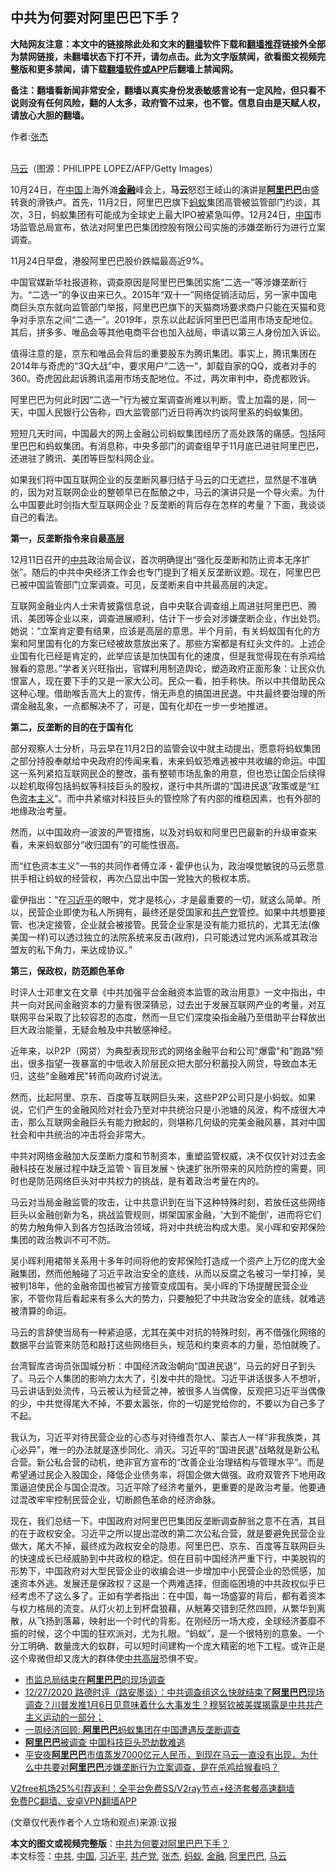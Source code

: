  <h2>中共为何要对阿里巴巴下手？</h2> <p class="notice"><b>大陆网友注意：本文中的链接除此处和文末的<a href="https://github.com/bannedbook/fanqiang" >翻墙</a>软件下载和<a href="https://github.com/killgcd/justmysocks/blob/master/README.md">翻墙推荐</a>链接外全部为禁网链接，未翻墙状态下打不开，请勿点击。此为文字版禁闻，欲看图文视频完整版和更多禁闻，请下载<a href="https://github.com/bannedbook/fanqiang">翻墙软件或APP</a>后翻墙上禁闻网。</p><p>备注：翻墙看新闻非常安全，翻墙以真实身份发表敏感言论有一定风险，但只看不说则没有任何风险，翻的人太多，政府管不过来，也不管。信息自由是天赋人权，请放心大胆的翻墙。</b></p>  <div class="entry"> <p>作者:<a href="https://www.bannedbook.org/bnews/tag/%e5%bc%a0%e6%9d%b0/" class="st_tag internal_tag" rel="tag" title="标签 张杰 下的日志">张杰</a></p> <p><br /> <a href="https://www.bannedbook.org/bnews/tag/%e9%a9%ac%e4%ba%91/" class="st_tag internal_tag" rel="tag" title="标签 马云 下的日志">马云</a>（图源：PHILIPPE LOPEZ/AFP/Getty Images） </p> <p> 10月24日，在<span class='wp_keywordlink_affiliate'><a href="https://www.bannedbook.org/" title="中国" target="_blank">中国</a></span>上海外滩<strong><a href="https://www.bannedbook.org/bnews/tag/%E9%87%91%E8%9E%8D/" class="st_tag internal_tag" rel="tag" title="标签 金融 下的日志">金融</a></strong>峰会上，<strong>马云</strong>怒怼王岐山的演讲是<strong><a href="https://www.bannedbook.org/bnews/tag/%e9%98%bf%e9%87%8c%e5%b7%b4%e5%b7%b4/" class="st_tag internal_tag" rel="tag" title="标签 阿里巴巴 下的日志">阿里巴巴</a></strong>由盛转衰的滑铁卢。首先，11月2日，阿里巴巴旗下<a href="https://www.bannedbook.org/bnews/tag/%e8%9a%82%e8%9a%81/" class="st_tag internal_tag" rel="tag" title="标签 蚂蚁 下的日志">蚂蚁</a>集团高管被监管部门约谈，其次，3日，蚂蚁集团有可能成为全球史上最大IPO被紧急叫停。12月24日，<a href="https://www.bannedbook.org/bnews/tag/%E4%B8%AD%E5%9B%BD/" class="st_tag internal_tag" rel="tag" title="标签 中国 下的日志">中国</a>市场监管总局宣布，依法对阿里巴巴集团控股有限公司实施的涉嫌垄断行为进行立案调查。 </p> <p>11月24日早盘，港股阿里巴巴股价跌幅最高近9%。 </p> <p>中国官媒新华社报道称，调查原因是阿里巴巴集团实施“二选一”等涉嫌垄断行为。“二选一”的争议由来已久。2015年“双十一”网络促销活动后，另一家中国电商巨头京东就向监管部门举报，阿里巴巴旗下的天猫商场要求商户只能在天猫和竞争对手京东之间“二选一”。2019年，京东以此起诉阿里巴巴滥用市场支配地位。其后，拼多多、唯品会等其他电商平台也加入战局，申请以第三人身份加入诉讼。 </p> <p>值得注意的是，京东和唯品会背后的重要股东为腾讯集团。事实上，腾讯集团在2014年与奇虎的“3Q大战”中，要求用户“二选一”，卸载自家的QQ，或者对手的360。奇虎因此起诉腾讯滥用市场支配地位。不过，两次审判中，奇虎都败诉。 </p> <p>阿里巴巴为何此时因“二选一”行为被立案调查尚难以判断。雪上加霜的是，同一天，中国人民银行公告称，四大监管部门近日将再次约谈阿里系的蚂蚁集团。 </p>  <p>短短几天时间，中国最大的网上金融公司蚂蚁集团经历了高处跌落的痛感。包括阿里巴巴和蚂蚁集团。有消息称，中央多部门的调查组早于11月底已进驻阿里巴巴，还进驻了腾讯、美团等巨型科网企业。 </p> <p>如果我们将中国互联网企业的反垄断风暴归结于马云的口无遮拦，显然是不准确的，因为对互联网企业的整顿早已在酝酿之中，马云的演讲只是一个导火索。为什么中国要此时剑指大型互联网企业？反垄断的背后存在怎样的考量？下面，我谈谈自己的看法。 </p> <p><strong>第一，反垄断指令来自最<span class='wp_keywordlink_affiliate'><a href="https://www.bannedbook.org/bnews/ccpdope/" title="中共高层内幕" target="_blank">高层</a></span></strong> </p> <p>12月11日召开的<a href="https://www.bannedbook.org/bnews/tag/%e4%b8%ad%e5%85%b1/" class="st_tag internal_tag" rel="tag" title="标签 中共 下的日志">中共</a>政治局会议，首次明确提出“强化反垄断和防止资本无序扩张”。随后的中共中央经济工作会也专门提到了相关反垄断议题。现在，阿里巴巴已被中国监管部门立案调查。可见，反垄断来自中共最高层的决定。 </p> <p>互联网金融业内人士宋青披露信息说，自中央联合调查组上周进驻阿里巴巴、腾讯、美团等企业以来，调查进展顺利，估计下一步会对涉嫌垄断企业，作出处罚。她说：“立案肯定要有结果，应该是高层的意思。半个月前，有关蚂蚁国有化的方案和阿里国有化的方案已经被故意放出来了。那些方案都是有红头文件的。上述企业国有化已经是肯定的，此举应该是加快国有化的速度，但是我觉得现在有杀鸡给猴看的意思。”学者关兴旺指出，官媒利用制造舆论，塑造政府正面形象：让民众仇恨富人，现在要下手的又是一家大公司。民众一看，拍手称快。所以中共借助民众这种心理。借助喉舌高大上的宣传，悄无声息的搞国进民退。中共最终要治理的所谓金融乱象，一点都解决不了，可是，国有化却在一步一步地推进。 </p> <p><strong>第二，反垄断的目的在于国有化</strong> </p> <p>部分观察人士分析，马云早在11月2日的监管会议中就主动提出，愿意将蚂蚁集团之部分持股奉献给中央政府的传闻来看，未来蚂蚁恐难逃被中共收编的命运。中国这一系列紧掐互联网民企的整改，虽有整顿市场乱象的用意，但也恐让国企后续得以趁机取得包括蚂蚁等科技巨头的股权，遂行中共所谓的“国进民退”政策或是“红色<span class='wp_keywordlink'><a href="https://www.bannedbook.org/forum2/topic920.html" title="资本主义与自由" target="_blank">资本主义</a></span>”。而中共紧缩对科技巨头的管控除了有内部的维稳因素，也有外部的地缘政治考量。 </p>  <p>然而，以中国政府一波波的严管措施，以及对蚂蚁和阿里巴巴最新的升级审查来看，未来蚂蚁部分“收归国有”的可能性很高。 </p> <p>而“红色资本主义”一书的共同作者傅立泽・霍伊也认为，政治嗅觉敏锐的马云愿意拱手相让蚂蚁的经营权，再次凸显出中国一党独大的极权本质。 </p> <p>霍伊指出：“在<a href="https://www.bannedbook.org/bnews/tag/%e4%b9%a0%e8%bf%91%e5%b9%b3/" class="st_tag internal_tag" rel="tag" title="标签 习近平 下的日志">习近平</a>的眼中，党才是核心，才是最重要的一切，就这么简单。所以，民营企业即使为私人所拥有，最终还是受国家和<a href="https://www.bannedbook.org/bnews/tag/%e5%85%b1%e4%ba%a7%e5%85%9a/" class="st_tag internal_tag" rel="tag" title="标签 共产党 下的日志">共产党</a>管控。如果中共想要接管、也决定接管，企业就会被接管。民营企业家是没有能力抵抗的，尤其无法(像美国一样)可以透过独立的法院系统来反击(政府)，只可能透过党内派系或其政治盟友的私下角力，来达成协议。” </p> <p><strong>第三，保政权，防范颜色革命</strong> </p> <p>时评人士邓聿文在文章《中共加强平台金融资本监管的政治用意》一文中指出，中共一向对民间金融资本的力量有很深猜忌，过去出于发展互联网产业的考量，对互联网平台采取了比较容忍的态度，然而一旦它们深度染指金融乃至借助平台释放出巨大政治能量，无疑会触及中共敏感神经。 </p> <p>近年来，以P2P（网贷）为典型表现形式的网络金融平台和公司&quot;爆雷&quot;和&quot;跑路&quot;频出，很多指望一夜暴富的中低收入阶层民众把大部分积蓄投入网贷，导致血本无归，这些&quot;金融难民&quot;转而向政府讨说法。 </p> <p>然而，比起阿里、京东、百度等互联网巨头来，这些P2P公司只是小蚂蚁。如果说，它们产生的金融风险对社会乃至对中共统治只是小池塘的风波，构不成很大冲击，那么互联网金融巨头有能力掀起的，则堪称几何级的完美金融风暴，其对中国社会和中共统治的冲击将会非常大。 </p>  <p>中共对网络金融加大反垄断力度和节制资本，重塑监管权威，决不仅仅针对过去金融科技在发展过程中缺乏监管丶盲目发展丶快速扩张所带来的风险防控的需要，同时也是防范网络巨头对中共权力的挑战，是有着政治考量在内的。 </p> <p>马云对当局金融监管的攻击，让中共意识到在当下这种特殊时刻，若放任这些网络巨头以金融创新为名，挑战监管规则，绑架国家金融，&lsquo;大到不能倒&rsquo;，进而将它们的势力触角伸入到各方包括政治领域，将对中共统治构成大患。吴小晖和安邦保险集团的政治教训不可不防。 </p> <p>吴小晖利用裙带关系用十多年时间将他的安邦保险打造成一个资产上万亿的庞大金融集团，然而他触碰了习近平政治安全的底线，从而以反腐之名被习一举打掉，吴被判18年，他的金融帝国也被官方接管变成国有。吴小晖的下场提醒民营企业家，不管你背后看起来有多么大的势力，只要触犯了中共政治安全的底线，就难逃被清算的命运。 </p> <p>马云的言辞使当局有一种紧迫感，尤其在美中对抗的特殊时刻，再不借强化网络的数据平台监管来防范和敲打这些网络巨头，规范和约束资本的力量，恐怕就晚了。 </p> <p>台湾智库咨询员张国城分析：中国经济政治朝向“国进民退”，马云的好日子到头了。马云个人集团的影响力太大了，引发中共的隐忧。习近平讲话很多人不想听，马云讲话到处流传，马云被认为经营之神，被很多人当偶像，反观把习近平当偶像的少，中共觉得尾大不掉，不要太嚣张，你的一切是党给你的，不要以为自己多了不起。 </p> <p>我认为，习近平对待民营企业的心态与对待维吾尔人、蒙古人一样“非我族类，其心必异”，唯一的办法就是逐步同化、消灭。习近平的“国进民退”战略就是新公私合营。新公私合营的动机，绝非官方宣布的“改善企业治理结构与管理水平”。而是希望通过民企入股国企，降低企业债务率，将国企做大做强。政府双管齐下地用政策逼迫使民企与国企混改。习近平除了经济考量外，更重要的是政治考量。他要通过混改牢牢控制民营企业，切断颜色革命的经济命脉。 </p> <p>现在，我们总结一下。中国政府对阿里巴巴集团反垄断调查醉翁之意不在酒，其目的在于政权安全。习近平之所以提出混改的第二次公私合营，就是要避免民营企业做大，尾大不掉，最终成为政权安全的隐患。阿里巴巴、京东、百度等互联网巨头的快速成长已经威胁到中共政权的稳定。但在目前中国经济严重下行，中美脱钩的形势下，中国政府对大型民营企业的收编会进一步增加中小民营企业的恐慌感，加速资本外逃。发展还是保政权？这是一个两难选择，但面临困境的中共政权似乎已经考虑不了这么多了。正如有学者指出：在中国，每一场盛宴的背后，都有着资本与权力格局的流变。从灯火初上到杯盘狼藉，从觥筹交错到茫然四顾，从繁华到离散，从飞扬到落幕，映射出一个时代的背影。在刚经历一场大疫，全球经济萎靡不振的时候，这个中国的狂欢派对，尤为扎眼。“蚂蚁”，是一个很特别的意象。一个分工明确、数量庞大的蚁群，可以短时间建构一个庞大精密的地下工程。或许正是这个卑微但却又庞大的群体使<span class='wp_keywordlink_affiliate'><a href="https://www.bannedbook.org/bnews/ccpdope/" title="中共高层" target="_blank">中共高层</a></span>恐惧不安。 </p>  <ul class='op-related-articles' title='相关阅读'> <li><a href='https://www.bannedbook.org/bnews/baitai/20201227/1456060.html' target='_blank'>市监总局结束在<b>阿里巴巴</b>的现场调查</a></li> <li><a href='https://www.bannedbook.org/bnews/bannedvideo/20201227/1456037.html' target='_blank'>12/27/2020 路德时评（路安墨谈）：中共调查组这么快就结束了<b>阿里巴巴</b>现场调查？川普发推1月6日见意味着什么大事发生？穆努钦被美媒揭露是中共共产主义运动的一部分；</a></li> <li><a href='https://www.bannedbook.org/bnews/bannedvideo/20201227/1455932.html' target='_blank'>一周经济回顾: <b>阿里巴巴</b>蚂蚁集团在中国遭遇反垄断调查</a></li> <li><a href='https://www.bannedbook.org/bnews/taiwannews/20201227/1455584.html' target='_blank'><b>阿里巴巴</b>被调查 中国科技巨头恐劫数难逃</a></li> <li><a href='https://www.bannedbook.org/bnews/bannedvideo/20201227/1455570.html' target='_blank'>平安夜<b>阿里巴巴</b>市值蒸发7000亿元人民币，到现在马云一直没有出现，为什么中共要对<b>阿里巴巴</b>涉嫌垄断行为立案调查，是在杀鸡给猴看吗？</a></li> </ul> <p class="texttj"> <a href="https://www.bannedbook.org/forum23/topic22702.html" target="_blank">V2free机场25%引荐返利：全平台免费SS/V2ray节点+经济套餐高速翻墙</a><br/> <a href="https://github.com/bannedbook/fanqiang/wiki/%E7%A6%81%E9%97%BB%E7%BD%91%E5%AE%89%E5%8D%93%E7%BF%BB%E5%A2%99%E6%96%B0%E9%97%BBAPP" target="_blank">免费PC翻墙、安卓VPN翻墙APP</a></p><p> (文章仅代表作者个人立场和观点)来源:议报</p><a name='sharetosocial'></a>       <div><b>本文的图文或视频完整版</b>：<a href='https://www.bannedbook.org/bnews/comments/20201228/1456210.html'>中共为何要对阿里巴巴下手？</a></div>  </div><!--END ENTRY--> <div class="postfooter"> <div>本文标签：<a href="https://www.bannedbook.org/bnews/tag/%e4%b8%ad%e5%85%b1/" rel="tag">中共</a>, <a href="https://www.bannedbook.org/bnews/tag/%E4%B8%AD%E5%9B%BD/" rel="tag">中国</a>, <a href="https://www.bannedbook.org/bnews/tag/%e4%b9%a0%e8%bf%91%e5%b9%b3/" rel="tag">习近平</a>, <a href="https://www.bannedbook.org/bnews/tag/%e5%85%b1%e4%ba%a7%e5%85%9a/" rel="tag">共产党</a>, <a href="https://www.bannedbook.org/bnews/tag/%e5%bc%a0%e6%9d%b0/" rel="tag">张杰</a>, <a href="https://www.bannedbook.org/bnews/tag/%e8%9a%82%e8%9a%81/" rel="tag">蚂蚁</a>, <a href="https://www.bannedbook.org/bnews/tag/%E9%87%91%E8%9E%8D/" rel="tag">金融</a>, <a href="https://www.bannedbook.org/bnews/tag/%e9%98%bf%e9%87%8c%e5%b7%b4%e5%b7%b4/" rel="tag">阿里巴巴</a>, <a href="https://www.bannedbook.org/bnews/tag/%e9%a9%ac%e4%ba%91/" rel="tag">马云</a></div>  </div><!--END POSTFOOTER--> 